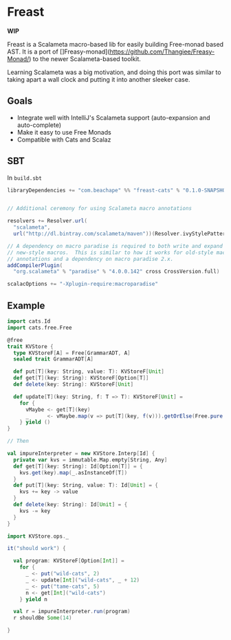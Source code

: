# Freast

**WIP**

Freast is a Scalameta macro-based lib for easily building Free-monad based AST. It is a port of []Freasy-monad](https://github.com/Thangiee/Freasy-Monad/) to
the newer Scalameta-based toolkit.

Learning Scalameta was a big motivation, and doing this port was similar to taking apart a wall clock and putting it into
another sleeker case.

## Goals

- Integrate well with IntelliJ's Scalameta support (auto-expansion and auto-complete)
- Make it easy to use Free Monads
- Compatible with Cats and Scalaz

## SBT

In `build.sbt`
```scala
libraryDependencies += "com.beachape" %% "freast-cats" % "0.1.0-SNAPSHOT" // or freast-scalaz if you swing that way


// Additional ceremony for using Scalameta macro annotations

resolvers += Resolver.url(
  "scalameta",
  url("http://dl.bintray.com/scalameta/maven"))(Resolver.ivyStylePatterns)

// A dependency on macro paradise is required to both write and expand
// new-style macros.  This is similar to how it works for old-style macro
// annotations and a dependency on macro paradise 2.x.
addCompilerPlugin(
  "org.scalameta" % "paradise" % "4.0.0.142" cross CrossVersion.full)

scalacOptions += "-Xplugin-require:macroparadise"
```

## Example

```scala
import cats.Id
import cats.free.Free

@free
trait KVStore {
  type KVStoreF[A] = Free[GrammarADT, A]
  sealed trait GrammarADT[A]

  def put[T](key: String, value: T): KVStoreF[Unit]
  def get[T](key: String): KVStoreF[Option[T]]
  def delete(key: String): KVStoreF[Unit]

  def update[T](key: String, f: T => T): KVStoreF[Unit] =
    for {
      vMaybe <- get[T](key)
      _      <- vMaybe.map(v => put[T](key, f(v))).getOrElse(Free.pure(()))
    } yield ()
}

// Then

val impureInterpreter = new KVStore.Interp[Id] {
  private var kvs = immutable.Map.empty[String, Any]
  def get[T](key: String): Id[Option[T]] = {
    kvs.get(key).map(_.asInstanceOf[T])
  }
  def put[T](key: String, value: T): Id[Unit] = {
    kvs += key -> value
  }
  def delete(key: String): Id[Unit] = {
    kvs -= key
  }
}

import KVStore.ops._

it("should work") {

  val program: KVStoreF[Option[Int]] =
    for {
      _ <- put("wild-cats", 2)
      _ <- update[Int]("wild-cats", _ + 12)
      _ <- put("tame-cats", 5)
      n <- get[Int]("wild-cats")
    } yield n

  val r = impureInterpreter.run(program)
  r shouldBe Some(14)

}
```